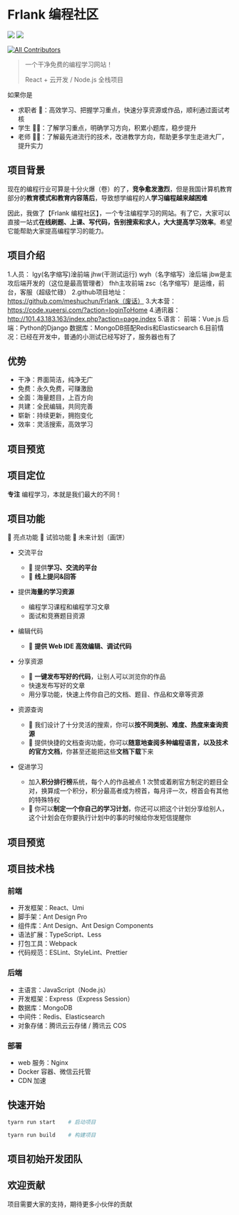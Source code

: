 # Frlank 编程社区

![](https://img.shields.io/badge/React-%5E17.0.0-brightgreen) ![](https://img.shields.io/badge/Express-%5E4.17.2-yellow)

<!-- ALL-CONTRIBUTORS-BADGE:START - Do not remove or modify this section -->

[![All Contributors](https://img.shields.io/badge/all_contributors-2-orange.svg?style=flat-square)](#contributors-)

<!-- ALL-CONTRIBUTORS-BADGE:END -->

> 一个干净免费的编程学习网站！
>
> React + 云开发 / Node.js 全栈项目

如果你是

- 求职者 👨：高效学习、把握学习重点，快速分享资源或作品，顺利通过面试考核
- 学生 👨‍🎓：了解学习重点，明确学习方向，积累小题库，稳步提升
- 老师 👩‍🏫：了解最先进流行的技术，改进教学方向，帮助更多学生走进大厂，提升实力

## 项目背景

现在的编程行业可算是十分火爆（卷）的了，**竞争愈发激烈**，但是我国计算机教育部分的**教育模式和教育内容落后**，导致想学编程的人**学习编程越来越困难**

因此，我做了【Frlank 编程社区】，一个专注编程学习的网站。有了它，大家可以直接一站式**在线刷题、上课、写代码，告别搜索和求人，大大提高学习效率**。希望它能帮助大家提高编程学习的能力。

## 项目介绍
1.人员：
  lgy(名字缩写)淦前端
  jhw(干测试运行)
  wyh（名字缩写）淦后端
  jbw是主攻后端开发的（这位是最高管理者）
  fhh主攻前端
  zsc（名字缩写）是运维，前台，客服（超级忙碌）
2.github项目地址：https://github.com/meshuchun/Frlank（废话）
3.大本营：https://code.xueersi.com/?action=loginToHome
4.通讯器：http://101.43.183.163/index.php?action=page.index
5.语言：
  前端：Vue.js
  后端：Python的Django
  数据库：MongoDB搭配Redis和Elasticsearch
6.目前情况：已经在开发中，普通的小测试已经写好了，服务器也有了

## 优势

- 干净：界面简洁，纯净无广
- 免费：永久免费，可赚激励
- 全面：海量题目，上百方向
- 共建：全民编辑，共同完善
- 崭新：持续更新，拥抱变化
- 效率：灵活搜索，高效学习

## 项目预览

## 项目定位

**专注** 编程学习，本就是我们最大的不同！

## 项目功能

🌟 亮点功能 🧪 试验功能 🚀 未来计划（画饼）

- 交流平台

  - 🌟 提供**学习、交流的平台**
  - 🌟 **线上提问&回答**

- 提供**海量的学习资源**

  - 编程学习课程和编程学习文章
  - 面试和竞赛题目资源

- 编辑代码
  - 🌟 **提供 Web IDE 高效编辑、调试代码**
- 分享资源

  - 🌟 **一键发布写好的代码**，让别人可以浏览你的作品
  - 快速发布写好的文章
  - 用分享功能，快速上传你自己的文档、题目、作品和文章等资源

- 资源查询

  - 🌟 我们设计了十分灵活的搜索，你可以**按不同类别、难度、热度来查询资源**
  - 🌟 提供快捷的文档查询功能，你可以**随意地查阅多种编程语言，以及技术的官方文档**，你甚至还能把这些**文档下载**下来

- 促进学习
  - 加入**积分排行榜**系统，每个人的作品被点 1 次赞或着刷官方制定的题目全对，换算成一个积分，积分最高者成为榜首，每月评一次，榜首会有其他的特殊特权
  - 🌟 你可以**制定一个你自己的学习计划**，你还可以把这个计划分享给别人，这个计划会在你要执行计划中的事的时候给你发短信提醒你

## 项目预览

## 项目技术栈

### 前端

- 开发框架：React、Umi
- 脚手架：Ant Design Pro
- 组件库：Ant Design、Ant Design Components
- 语法扩展：TypeScript、Less
- 打包工具：Webpack
- 代码规范：ESLint、StyleLint、Prettier

### 后端

- 主语言：JavaScript（Node.js）
- 开发框架：Express（Express Session）
- 数据库：MongoDB
- 中间件：Redis、Elasticsearch
- 对象存储：腾讯云云存储 / 腾讯云 COS

### 部署

- web 服务：Nginx
- Docker 容器、微信云托管
- CDN 加速

## 快速开始

```bash
tyarn run start    # 启动项目
```

```bash
tyarn run build    # 构建项目
```

## 项目初始开发团队

## 欢迎贡献

项目需要大家的支持，期待更多小伙伴的贡献
